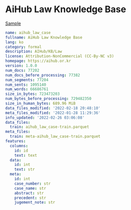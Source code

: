 # AiHub Law Knowledge Base
 
[Sample](../sample/aihub_law_case.txt)
 
<!-- MARKDOWN-AUTO-DOCS:START (CODE:src=../../../ekorpkit/resources/corpora/aihub_law_case.yaml) -->
<!-- The below code snippet is automatically added from ../../../ekorpkit/resources/corpora/aihub_law_case.yaml -->
```yaml
name: aihub_law_case
fullname: AiHub Law Knowledge Base
lang: ko
category: formal
description: AIHub/KB/Law
license: Attribution-NonCommercial (CC-By-NC v3)
homepage: https://aihub.or.kr
version: 1.0.0
num_docs: 77202
num_docs_before_processing: 77382
num_segments: 77204
num_sents: 1095140
num_words: 66686761
size_in_bytes: 723473203
num_bytes_before_processing: 729482350
size_in_human_bytes: 689.96 MiB
data_files_modified: '2022-02-18 20:48:10'
meta_files_modified: '2022-01-28 11:29:36'
info_updated: '2022-02-26 03:06:08'
data_files:
  train: aihub_law_case-train.parquet
meta_files:
  train: meta-aihub_law_case-train.parquet
features:
  columns:
    id: id
    text: text
  data:
    id: int
    text: str
  meta:
    id: int
    case_number: str
    case_name: str
    abstract: str
    precedent: str
    jugement_note: str
```
<!-- MARKDOWN-AUTO-DOCS:END -->
